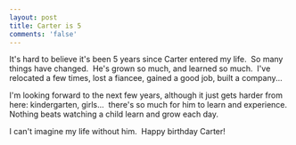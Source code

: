 ```yaml
---
layout: post
title: Carter is 5
comments: 'false'
---
```

<p>It's hard to believe it's been 5 years since Carter entered my life.  So many things have changed.  He's grown so much, and learned so much.  I've relocated a few times, lost a fiancee, gained a good job, built a company...</p>
<p>I'm looking forward to the next few years, although it just gets harder from here: kindergarten, girls...  there's so much for him to learn and experience.  Nothing beats watching a child learn and grow each day.</p>
<p>I can't imagine my life without him.  Happy birthday Carter!</p>
